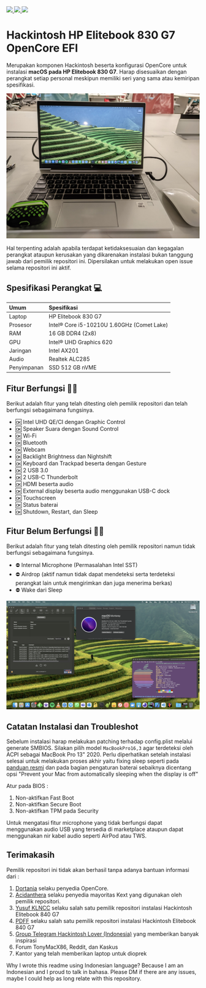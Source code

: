
<a href="https://www.apple.com/macos/ventura/">
    <img src="https://img.shields.io/badge/macOS-BigSur%2011.7.8-green" width="212"/>
</a>
<a href="https://github.com/acidanthera/OpenCorePkg/releases">
    <img src="https://img.shields.io/badge/OpenCore-0.9.3-9cf" width="155"/>
</a>
<a href="https://github.com/adinandradrs/hackintosh-opencore-efi-hp-elitebook-830-g7">
    <img src="https://img.shields.io/badge/release-EFI-green.svg" width="120"/>
</a>

# Hackintosh HP Elitebook 830 G7 OpenCore EFI

Merupakan komponen Hackintosh beserta konfigurasi OpenCore untuk instalasi **macOS pada HP Elitebook 830 G7**.
Harap disesuaikan dengan perangkat setiap personal meskipun memiliki seri yang sama atau kemiripan spesifikasi. 

<p align="center">
  <img src="https://github.com/adinandradrs/hackintosh-hp-elitebook-830-g7-monterey/blob/master/banner.jpg?raw=false">
</p>

Hal terpenting adalah apabila terdapat ketidaksesuaian dan kegagalan perangkat ataupun kerusakan yang dikarenakan instalasi bukan tanggung jawab dari pemilik repositori ini. Dipersilakan untuk melakukan open issue selama repositori ini aktif.

## Spesifikasi Perangkat  💻

Umum | Spesifikasi
:---------|:---------
Laptop      | HP Elitebook 830 G7
Prosesor    | Intel® Core i5-10210U 1.60GHz (Comet Lake)
RAM         | 16 GB DDR4 (2x8)
GPU         | Intel® UHD Graphics 620
Jaringan    | Intel AX201
Audio       | Realtek ALC285
Penyimpanan | SSD 512 GB nVME

## Fitur Berfungsi 👍🏽

Berikut adalah fitur yang telah ditesting oleh pemilik repositori dan telah berfungsi sebagaimana fungsinya.
- 🆗 Intel UHD QE/CI dengan Graphic Control
- 🆗 Speaker Suara dengan Sound Control
- 🆗 Wi-Fi
- 🆗 Bluetooth
- 🆗 Webcam
- 🆗 Backlight Brightness dan Nightshift
- 🆗 Keyboard dan Trackpad beserta dengan Gesture
- 🆗 2 USB 3.0
- 🆗 2 USB-C Thunderbolt
- 🆗 HDMI beserta audio
- 🆗 External display beserta audio menggunakan USB-C dock
- 🆗 Touchscreen
- 🆗 Status baterai
- 🆗 Shutdown, Restart, dan Sleep

## Fitur Belum Berfungsi 👎🏽

Berikut adalah fitur yang telah ditesting oleh pemilik repositori namun tidak berfungsi sebagaimana fungsinya.
- ⛔️ Internal Microphone (Permasalahan Intel SST)
- ⛔️ Airdrop (aktif namun tidak dapat mendeteksi serta terdeteksi perangkat lain untuk mengirimkan dan juga menerima berkas)
- ⛔️ Wake dari Sleep

<img src="https://github.com/adinandradrs/hackintosh-hp-elitebook-830-g7-monterey/blob/master/image-desktop.png?raw=false" />

## Catatan Instalasi dan Troubleshot

Sebelum instalasi harap melakukan patching terhadap config.plist melalui generate SMBIOS. Silakan pilih model ``MacBookPro16,3`` agar terdeteksi oleh ACPI sebagai MacBook Pro 13" 2020. Perlu diperhatikan setelah instalasi selesai untuk melakukan proses akhir yaitu fixing sleep seperti pada [panduan resmi](https://dortania.github.io/OpenCore-Post-Install/universal/sleep.html) dan pada bagian pengaturan baterai sebaiknya dicentang opsi "Prevent your Mac from automatically sleeping when the display is off"

Atur pada BIOS :
1. Non-aktifkan Fast Boot
2. Non-aktifkan Secure Boot
3. Non-aktifkan TPM pada Security

Untuk mengatasi fitur microphone yang tidak berfungsi dapat menggunakan audio USB yang tersedia di marketplace ataupun dapat menggunakan nir kabel audio seperti AirPod atau TWS.

## Terimakasih

Pemilik repositori ini tidak akan berhasil tanpa adanya bantuan informasi dari :

1. [Dortania](https://dortania.github.io) selaku penyedia OpenCore.
2. [Acidanthera](https://github.com/acidanthera) selaku penyedia mayoritas Kext yang digunakan oleh pemilik repositori.
3. [Yusuf KLNCC](https://github.com/yusufklncc/HP-EliteBook-840-G7-Hackintosh) selaku salah satu pemilik repositori instalasi Hackintosh Elitebook 840 G7
4. [PDFF](https://github.com/pdff/Hackintosh-HP-Elitebook840G7) selaku salah satu pemilik repositori instalasi Hackintosh Elitebook 840 G7
5. [Group Telegram Hackintosh Lover (Indonesia)](https://t.me/HackintoshLover) yang memberikan banyak inspirasi
6. Forum TonyMacX86, Reddit, dan Kaskus
7. Kantor yang telah memberikan laptop untuk dioprek

Why I wrote this readme using Indonesian language? Because I am an Indonesian and I proud to talk in bahasa. Please DM if there are any issues, maybe I could help as long relate with this repository.
